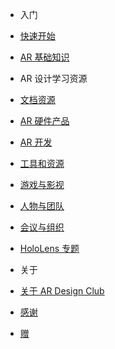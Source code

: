 - 入门
 - [快速开始]()
 - [AR 基础知识](/intro-ar)

- AR 设计学习资源
 - [文档资源](/resources)
 - [AR 硬件产品](/devices)
 - [AR 开发](/dev)
 - [工具和资源](/tools)
 - [游戏与影视](/art)
 - [人物与团队](/genius)
 - [会议与组织](/conference)
 - [HoloLens 专题](/hololens)

- 关于
 - [关于 AR Design Club](/about)
 - [感谢](/thx)
 - [赠](/donate)
 
